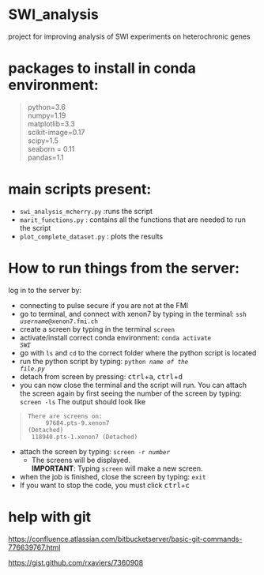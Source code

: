 # SWI_analysis
project for improving analysis of SWI experiments on heterochronic genes

# packages to install in conda environment:
> python=3.6 <br>
numpy=1.19 <br>
matplotlib=3.3 <br>
scikit-image=0.17 <br>
scipy=1.5  <br>
seaborn = 0.11 <br>
pandas=1.1 <br>

# main scripts present:
- <code>swi_analysis_mcherry.py</code> :runs the script
- <code>marit_functions.py</code>  : contains all the functions that are needed to run the script
- <code>plot_complete_dataset.py</code> : plots the results

# How to run things from the server:
log in to the server by:
- connecting to pulse secure if you are not at the FMI
- go to terminal, and connect with xenon7 by typing in the terminal: <code>ssh <i>username</i>@xenon7.fmi.ch</code>
- create a screen by typing in the terminal <code>screen</code>
- activate/install correct conda environment: <code>conda activate <i>SWI</i></code>
- go with <code>ls</code> and <code>cd</code> to the correct folder where the python script is located
- run the python script by typing: <code>python <i>name of the file.py</i></code>
- detach from screen by pressing: <kbd>ctrl</kbd>+<kbd>a</kbd>,  <kbd>ctrl</kbd>+<kbd>d</kbd>
- you can now close the terminal and the script will run. You can attach the screen again by first seeing the number of the screen by typing: <code>screen -ls</code>
The output should look like
> <code>There are screens on:</code> <br>
  <code>  &nbsp; &nbsp;   97684.pts-9.xenon7   (Detached)</code><br>
  <code>    118940.pts-1.xenon7   (Detached)</code>
     
- attach the screen by typing: <code>screen -r <i>number</i></code>
  - The screens will be displayed. <br>
  **IMPORTANT**: Typing <code>screen</code> will make a new screen.
- when the job is finished, close the screen by typing: <code>exit</code>
- If you want to stop the code, you must click <kbd>ctrl</kbd>+<kbd>c</kbd>
  
# help with git
https://confluence.atlassian.com/bitbucketserver/basic-git-commands-776639767.html

https://gist.github.com/rxaviers/7360908
